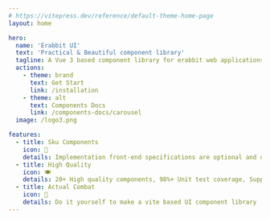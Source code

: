 ```yaml
---
# https://vitepress.dev/reference/default-theme-home-page
layout: home

hero:
  name: 'Erabbit UI'
  text: 'Practical & Beautiful component library'
  tagline: A Vue 3 based component library for erabbit web applications
  actions:
    - theme: brand
      text: Get Start
      link: /installation
    - theme: alt
      text: Components Docs
      link: /components-docs/carousel
  image: /logo3.png

features:
  - title: Sku Components
    icon: 🍧
    details: Implementation front-end specifications are optional and disabled
  - title: High Quality
    icon: 🍽️
    details: 20+ High quality components, 98%+ Unit test coverage, Support Tree Shaking
  - title: Actual Combat
    icon: 🍔
    details: Do it yourself to make a vite based UI component library
---
```

